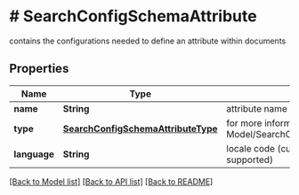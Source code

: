 # # SearchConfigSchemaAttribute
contains the configurations needed to define an attribute within documents

## Properties 


Name | Type | Description | Notes
------------ | ------------- | ------------- | -------------
**name**| **String** | attribute name  |
**type**| [**SearchConfigSchemaAttributeType**](SearchConfigSchemaAttributeType.md) |  for more information please, see Model/SearchConfigSchemaAttributeType.php  | [optional] [default to SearchConfigSchemaAttributeType.TEXT]
**language**| **String** | locale code (currently only it_IT and en_US are supported)  | [optional]


[[Back to Model list]](../../README.md#models) [[Back to API list]](../../README.md#endpoints) [[Back to README]](../../README.md)

